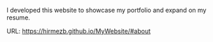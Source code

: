 I developed this website to showcase my portfolio and expand on my resume.

URL: https://hirmezb.github.io/MyWebsite/#about
